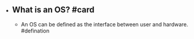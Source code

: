 - ## What is an OS? #card
	- An OS can be defined as the interface between user and hardware. #defination